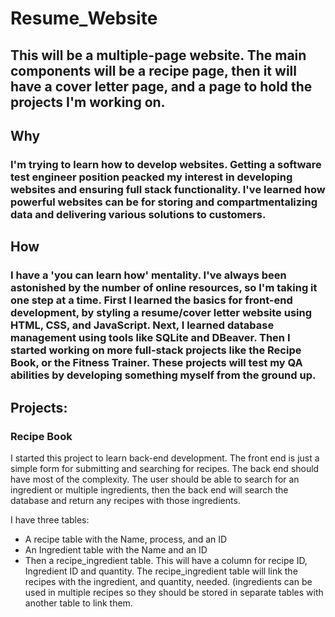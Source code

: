 # Resume_Website
## This will be a multiple-page website. The main components will be a recipe page, then it will have a cover letter page, and a page to hold the projects I'm working on.

## Why
### I'm trying to learn how to develop websites. Getting a software test engineer position peacked my interest in developing websites and ensuring full stack functionality. I've learned how powerful websites can be for storing and compartmentalizing data and delivering various solutions to customers.

## How
### I have a 'you can learn how' mentality. I've always been astonished by the number of online resources, so I'm taking it one step at a time. First I learned the basics for front-end development, by styling a resume/cover letter website using HTML, CSS, and JavaScript. Next, I learned database management using tools like SQLite and DBeaver. Then I started working on more full-stack projects like the Recipe Book, or the Fitness Trainer. These projects will test my QA abilities by developing something myself from the ground up.

## Projects:
### Recipe Book
I started this project to learn back-end development. The front end is just a simple form for submitting and searching for recipes. The back end should have most of the complexity. The user should be able to search for an ingredient or multiple ingredients, then the back end will search the database and return any recipes with those ingredients. 

I have three tables: 
 - A recipe table with the Name, process, and an ID
 - An Ingredient table with the Name and an ID
 - Then a recipe_ingredient table. This will have a column for recipe ID, Ingredient ID and quantity.
The recipe_ingredient table will link the recipes with the ingredient, and quantity, needed. (ingredients can be used in multiple recipes so they should be stored in separate tables with another table to link them. 
